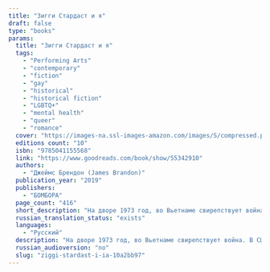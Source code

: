 ```yaml
---
title: "Зигги Стардаст и я"
draft: false
type: "books"
params:
  title: "Зигги Стардаст и я"
  tags:
    - "Performing Arts"
    - "contemporary"
    - "fiction"
    - "gay"
    - "historical"
    - "historical fiction"
    - "LGBTQ+"
    - "mental health"
    - "queer"
    - "romance"
  cover: "https://images-na.ssl-images-amazon.com/images/S/compressed.photo.goodreads.com/books/1600167420i/55342910.jpg"
  editions count: "10"
  isbn: "9785041155568"
  link: "https://www.goodreads.com/book/show/55342910"
  authors:
    - "Джеймс Брендон (James Brandon)"
  publication_year: "2019"
  publishers:
    - "БОМБОРА"
  page_count: "416"
  short_description: "На дворе 1973 год, во Вьетнаме свирепствует война. В США гомосексуальность преследуется законом.Жизнь Джонатана напоминает кромешный ад - над ним издеваются в школе, дядю держат в психбольнице, а..."
  russian_translation_status: "exists"
  languages:
    - "Русский"
  description: "На дворе 1973 год, во Вьетнаме свирепствует война. В США гомосексуальность преследуется законом.Жизнь Джонатана напоминает кромешный ад - над ним издеваются в школе, дядю держат в психбольнице, а отец беспробудно пьет. Скоро наступят летние каникулы, и его единственная подруга уедет из города.Чтобы спрятаться от окружающей боли и жестокости, он погружается в мир своих фантазий. Только там он может быть собой и не бояться своих желаний, ведь гомосексуализм считается болезнью. Джонатан очень хочет стать нормальным, поэтому ходит на мучительные процедуры электрошоком.но в один из дней он встречает Уэба, и дружба с ним меняет его жизнь навсегда."
  russian_audioversion: "no"
  slug: "ziggi-stardast-i-ia-10a2bb97"
---
```

